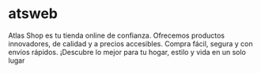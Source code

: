 # atsweb
Atlas Shop es tu tienda online de confianza. Ofrecemos productos innovadores, de calidad y a precios accesibles. Compra fácil, segura y con envíos rápidos. ¡Descubre lo mejor para tu hogar, estilo y vida en un solo lugar
